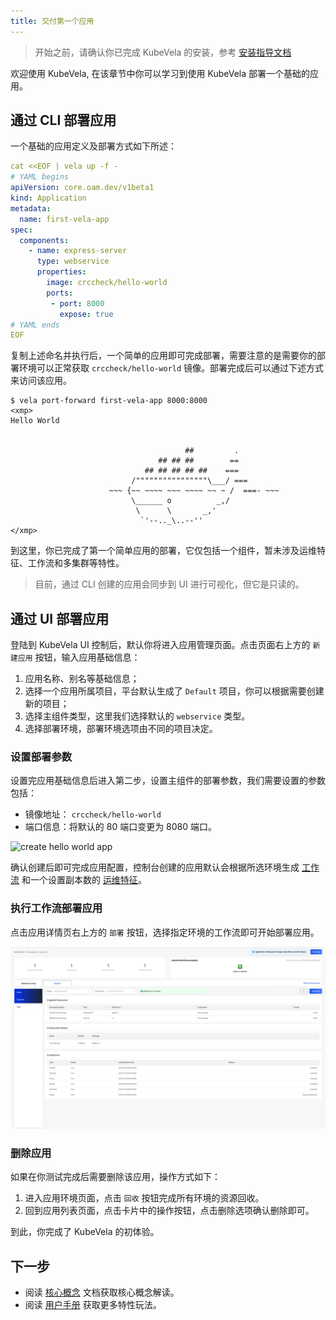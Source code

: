 ```yaml
---
title: 交付第一个应用
---
```


> 开始之前，请确认你已完成 KubeVela 的安装，参考 [安装指导文档](./install.mdx)

欢迎使用 KubeVela, 在该章节中你可以学习到使用 KubeVela 部署一个基础的应用。

## 通过 CLI 部署应用

一个基础的应用定义及部署方式如下所述：

```yaml
cat <<EOF | vela up -f -
# YAML begins
apiVersion: core.oam.dev/v1beta1
kind: Application
metadata:
  name: first-vela-app
spec:
  components:
    - name: express-server
      type: webservice
      properties:
        image: crccheck/hello-world
        ports: 
         - port: 8000
           expose: true
# YAML ends
EOF
```

复制上述命名并执行后，一个简单的应用即可完成部署，需要注意的是需要你的部署环境可以正常获取 `crccheck/hello-world` 镜像。部署完成后可以通过下述方式来访问该应用。

```
$ vela port-forward first-vela-app 8000:8000
<xmp>
Hello World


                                       ##         .
                                 ## ## ##        ==
                              ## ## ## ## ##    ===
                           /""""""""""""""""\___/ ===
                      ~~~ {~~ ~~~~ ~~~ ~~~~ ~~ ~ /  ===- ~~~
                           \______ o          _,/
                            \      \       _,'
                             `'--.._\..--''
</xmp>
```

到这里，你已完成了第一个简单应用的部署，它仅包括一个组件，暂未涉及运维特征、工作流和多集群等特性。

> 目前，通过 CLI 创建的应用会同步到 UI 进行可视化，但它是只读的。

## 通过 UI 部署应用

登陆到 KubeVela UI 控制后，默认你将进入应用管理页面。点击页面右上方的 `新建应用` 按钮，输入应用基础信息：

1. 应用名称、别名等基础信息；
2. 选择一个应用所属项目，平台默认生成了 `Default` 项目，你可以根据需要创建新的项目；
3. 选择主组件类型，这里我们选择默认的 `webservice` 类型。
4. 选择部署环境，部署环境选项由不同的项目决定。

### 设置部署参数

设置完应用基础信息后进入第二步，设置主组件的部署参数，我们需要设置的参数包括：

- 镜像地址： `crccheck/hello-world`
- 端口信息：将默认的 80 端口变更为 8080 端口。

![create hello world app](https://static.kubevela.net/images/1.3/create-helloworld.jpg)

确认创建后即可完成应用配置，控制台创建的应用默认会根据所选环境生成 [工作流](./getting-started/core-concept#workflow) 和一个设置副本数的 [运维特征](./getting-started/core-concept#trait)。

### 执行工作流部署应用

点击应用详情页右上方的 `部署` 按钮，选择指定环境的工作流即可开始部署应用。

![](./resources/succeed-first-vela-app.jpg)

### 删除应用

如果在你测试完成后需要删除该应用，操作方式如下：

1. 进入应用环境页面，点击 `回收` 按钮完成所有环境的资源回收。
2. 回到应用列表页面，点击卡片中的操作按钮，点击删除选项确认删除即可。

到此，你完成了 KubeVela 的初体验。

## 下一步

- 阅读 [核心概念](./getting-started/core-concept) 文档获取核心概念解读。
- 阅读 [用户手册](./tutorials/webservice) 获取更多特性玩法。
